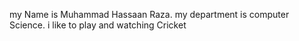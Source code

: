 my Name is Muhammad Hassaan Raza.
my department is computer Science.
i like to play and watching Cricket
